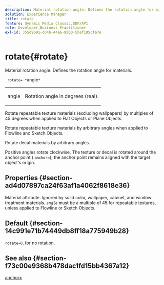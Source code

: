 ```yaml
---
description: Material rotation angle. Defines the rotation angle for materials.
solution: Experience Manager
title: rotate
feature: Dynamic Media Classic,SDK/API
role: Developer,Business Practitioner
exl-id: 355d9691-c04b-44a6-9563-5bef185cfa7e
---
```

# rotate{#rotate}

Material rotation angle. Defines the rotation angle for materials.

 ` rotate= *`angle`*`

<table id="simpletable_F1A87ECD86E8429788825374A6882CB9"> 
 <tr class="strow"> 
  <td class="stentry"> <p> <span class="varname"> angle </span> </p> </td> 
  <td class="stentry"> <p>Rotation angle in degrees (real). </p> </td> 
 </tr> 
</table>

Rotate repeatable texture materials (excluding wallpapers) by multiples of 45 degrees when applied to Flat Objects or Plane Objects.

Rotate repeatable texture materials by arbitrary angles when applied to Flowline and Sketch Objects.

Rotate decal materials by arbitrary angles.

Positive angles rotate clockwise. The texture or decal is rotated around the anchor point ( `anchor=`); the anchor point remains aligned with the target object's origin.

## Properties {#section-ad4d07897ca24f63af1a4062f8618e36}

Material attribute. Ignored by solid color, wallpaper, cabinet, and window treatment materials. *`angle`* must be a multiple of 45 for repeatable textures, unless applied to Flowline or Sketch Objects.

## Default {#section-14c991e71b74449db8ff18a775949b28}

`rotate=0`, for no rotation.

## See also {#section-f73c00e9368b478dac1fd15bb4367a12}

[anchor=](../../../../../ir-api/http-protocol/image-rendering-api-ref/c-ir-http-protocol-ref/c-ir-http-protocol-command-reference/r-ir-http-anchor.md#reference-d53923d785c9442997dc7f2199524c26)
